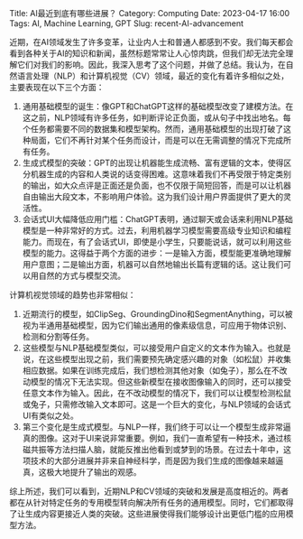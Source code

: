 Title: AI最近到底有哪些进展？
Category: Computing
Date: 2023-04-17 16:00
Tags: AI, Machine Learning, GPT
Slug: recent-AI-advancement

近期，在AI领域发生了许多变革，让业内人士和普通人都感到不安。我们每天都会看到各种关于AI的知识和新闻，虽然标题常常让人心惊肉跳，但我们却无法完全理解它们对我们的影响。因此，我深入思考了这个问题，并做了总结。我认为，在自然语言处理（NLP）和计算机视觉（CV）领域，最近的变化有着许多相似之处，主要表现在以下三个方面：

1. 通用基础模型的诞生：像GPT和ChatGPT这样的基础模型改变了建模方法。在这之前，NLP领域有许多任务，如判断评论正负面，或从句子中找出地名。每个任务都需要不同的数据集和模型架构。然而，通用基础模型的出现打破了这种局面，它们不再针对某个任务而设计，而是可以在无需调整的情况下完成所有任务。
2. 生成式模型的突破：GPT的出现让机器能生成流畅、富有逻辑的文本，使得区分机器生成的内容和人类说的话变得困难。这意味着我们不再受限于特定类别的输出，如大众点评是正面还是负面，也不仅限于简短回答，而是可以让机器自由输出大段文本，不影响用户体验。这为我们设计用户界面提供了更大的灵活性。
3. 会话式UI大幅降低应用门槛：ChatGPT表明，通过聊天或会话来利用NLP基础模型是一种非常好的方式。过去，利用机器学习模型需要高级专业知识和编程能力。而现在，有了会话式UI，即使是小学生，只要能说话，就可以利用这些模型的能力。这得益于两个方面的进步：一是输入方面，模型能更准确地理解用户意图；二是输出方面，机器可以自然地输出长篇有逻辑的话。这让我们可以用自然的方式与模型交流。

计算机视觉领域的趋势也非常相似：

1. 近期流行的模型，如ClipSeg、GroundingDino和SegmentAnything，可以被视为半通用基础模型，因为它们输出通用的像素级信息，可应用于物体识别、检测和分割等任务。
2. 这些模型与NLP基础模型类似，可以接受用户自定义的文本作为输入。也就是说，在这些模型出现之前，我们需要预先确定感兴趣的对象（如松鼠）并收集相应数据。如果在训练完成后，我们想检测其他对象（如兔子），那么在不改动模型的情况下无法实现。但这些新模型在接收图像输入的同时，还可以接受任意文本作为输入。因此，在不改动模型的情况下，我们可以让模型检测松鼠或兔子，只需修改输入文本即可。这是一个巨大的变化，与NLP领域的会话式UI有类似之处。
3. 第三个变化是生成式模型。与NLP一样，我们终于可以让一个模型生成非常逼真的图像。这对于UI来说非常重要。例如，我们一直希望有一种技术，通过核磁共振等方法扫描人脑，就能反推出他看到或梦到的场景。在过去十年中，这项技术的大部分进展并非来自神经科学，而是因为我们生成的图像越来越逼真，这极大地提升了输出的观感。

综上所述，我们可以看到，近期NLP和CV领域的突破和发展是高度相近的。两者都在从针对特定任务的专用模型转向解决所有任务的通用模型。同时，它们都取得了让生成内容更接近人类的突破。这些进展使得我们能够设计出更低门槛的应用模型方法。